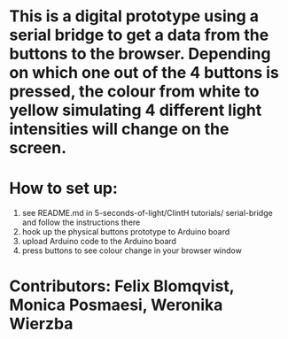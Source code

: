 # This is a digital prototype using a serial bridge to get a data from the buttons to the browser. Depending on which one out of the 4 buttons is pressed, the colour from white to yellow simulating 4 different light intensities will change on the screen.

# How to set up:
1. see README.md in 5-seconds-of-light/ClintH tutorials/ serial-bridge and follow the instructions there
2. hook up the physical buttons prototype to Arduino board
3. upload Arduino code to the Arduino board
4. press buttons to see colour change in your browser window

# Contributors: Felix Blomqvist, Monica Posmaesi, Weronika Wierzba
